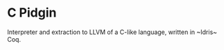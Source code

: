 C Pidgin
========

Interpreter and extraction to LLVM of a C-like language, written in ~Idris~
Coq.
